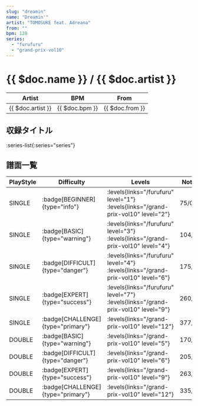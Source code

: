 ```yaml
---
slug: "dreamin"
name: "Dreamin'"
artist: "TOMOSUKE feat. Adreana"
from: ""
bpm: 128
series:
  - "furufuru"
  - "grand-prix-vol10"
---
```


# {{ $doc.name }} / {{ $doc.artist }}

|Artist|BPM|From|
|------|---|----|
|{{ $doc.artist }}|{{ $doc.bpm }}|{{ $doc.from }}|

## 収録タイトル

:series-list{:series="series"}

## 譜面一覧

|PlayStyle|Difficulty|Levels|Notes|Movie|
|---------|----------|------|-----|-----|
|SINGLE| :badge[BEGINNER]{type="info"}| :levels{links="/furufuru" level="1"} :levels{links="/grand-prix-vol10" level="2"}|75/0||
|SINGLE| :badge[BASIC]{type="warning"}| :levels{links="/furufuru" level="3"} :levels{links="/grand-prix-vol10" level="4"}|104/3||
|SINGLE| :badge[DIFFICULT]{type="danger"}| :levels{links="/furufuru" level="4"} :levels{links="/grand-prix-vol10" level="6"}|175/15||
|SINGLE| :badge[EXPERT]{type="success"}| :levels{links="/furufuru" level="7"} :levels{links="/grand-prix-vol10" level="9"}|260/17||
|SINGLE| :badge[CHALLENGE]{type="primary"}| :levels{links="/grand-prix-vol10" level="12"}|377/8||
|DOUBLE| :badge[BASIC]{type="warning"}| :levels{links="/grand-prix-vol10" level="5"}|170/1||
|DOUBLE| :badge[DIFFICULT]{type="danger"}| :levels{links="/grand-prix-vol10" level="6"}|205/12||
|DOUBLE| :badge[EXPERT]{type="success"}| :levels{links="/grand-prix-vol10" level="9"}|263/1||
|DOUBLE| :badge[CHALLENGE]{type="primary"}| :levels{links="/grand-prix-vol10" level="12"}|335/2||
